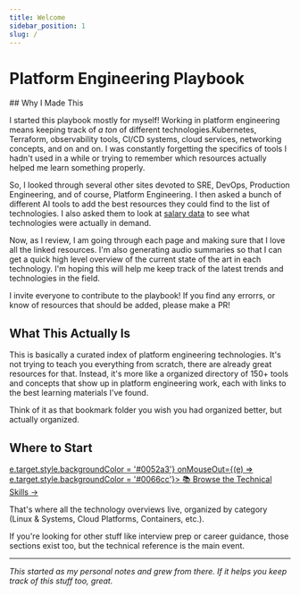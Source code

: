 ```yaml
---
title: Welcome
sidebar_position: 1
slug: /
---
```


# Platform Engineering Playbook

<GitHubButtons />
## Why I Made This

I started this playbook mostly for myself! Working in platform engineering means keeping track of _a ton_ of different technologies.Kubernetes, Terraform, observability tools, CI/CD systems, cloud services, networking concepts, and on and on. I was constantly forgetting the specifics of tools I hadn't used in a while or trying to remember which resources actually helped me learn something properly.

So, I looked through several other sites devoted to SRE, DevOps, Production Engineering, and of course, Platform Engineering. I then asked a bunch of different AI tools to add the best resources they could find to the list of technologies. I also asked them to look at [salary data](/blog/why-elasticsearch-engineers-earn-more-than-cloud-architects) to see what technologies were actually in demand.

Now, as I review, I am going through each page and making sure that I love all the linked resources. I'm also generating audio summaries so that I can get a quick high level overview of the current state of the art in each technology. I'm hoping this will help me keep track of the latest trends and technologies in the field.

I invite everyone to contribute to the playbook! If you find any errorrs, or know of resources that should be added, please make a PR!

## What This Actually Is

This is basically a curated index of platform engineering technologies. It's not trying to teach you everything from scratch, there are already great resources for that. Instead, it's more like a organized directory of 150+ tools and concepts that show up in platform engineering work, each with links to the best learning materials I've found.

Think of it as that bookmark folder you wish you had organized better, but actually organized.

## Where to Start

<div style={{textAlign: 'center', margin: '2rem 0'}}>
<a href="/technical-skills" style={{
  display: 'inline-block',
  padding: '1rem 2rem',
  fontSize: '1.2rem',
  fontWeight: 'bold',
  color: 'white',
  backgroundColor: '#0066cc',
  borderRadius: '8px',
  textDecoration: 'none',
  border: 'none',
  cursor: 'pointer',
  transition: 'background-color 0.2s ease'
}} onMouseOver={(e) => e.target.style.backgroundColor = '#0052a3'} onMouseOut={(e) => e.target.style.backgroundColor = '#0066cc'}>
📚 Browse the Technical Skills →
</a>
</div>

That's where all the technology overviews live, organized by category (Linux & Systems, Cloud Platforms, Containers, etc.).

If you're looking for other stuff like interview prep or career guidance, those sections exist too, but the technical reference is the main event.

---

_This started as my personal notes and grew from there. If it helps you keep track of this stuff too, great._
